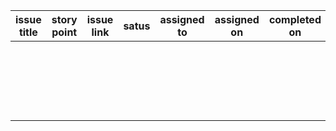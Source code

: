 | issue title | story point | issue link | satus | assigned to | assigned on | completed on | category | status notes |
|-------------|-------------|------------|-------|-------------|-------------|--------------|----------|--------------|
|             |             |            |       |             |             |              |          |              |
|             |             |            |       |             |             |              |          |              |
|             |             |            |       |             |             |              |          |              |
|             |             |            |       |             |             |              |          |              |
|             |             |            |       |             |             |              |          |              |
|             |             |            |       |             |             |              |          |              |
|             |             |            |       |             |             |              |          |              |
|             |             |            |       |             |             |              |          |              |
|             |             |            |       |             |             |              |          |              |
|             |             |            |       |             |             |              |          |              |
|             |             |            |       |             |             |              |          |              |
|             |             |            |       |             |             |              |          |              |
|             |             |            |       |             |             |              |          |              |
|             |             |            |       |             |             |              |          |              |
|             |             |            |       |             |             |              |          |              |
|             |             |            |       |             |             |              |          |              |
|             |             |            |       |             |             |              |          |              |
|             |             |            |       |             |             |              |          |              |
|             |             |            |       |             |             |              |          |              |
|             |             |            |       |             |             |              |          |              |
|             |             |            |       |             |             |              |          |              |
